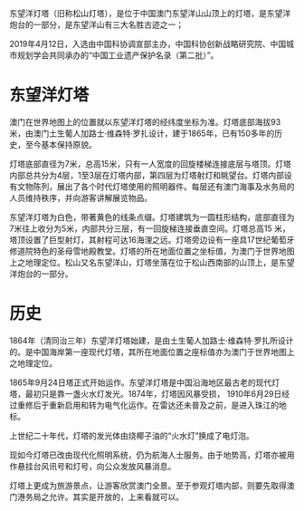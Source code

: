东望洋灯塔（旧称松山灯塔），是位于中国澳门东望洋山山顶上的灯塔，是东望洋炮台的一部分，是东望洋山有三大名胜古迹之一；

2019年4月12日，入选由中国科协调宣部主办，中国科协创新战略研究院、中国城市规划学会共同承办的“中国工业遗产保护名录（第二批）”。

# 东望洋灯塔

澳门在世界地图上的位置就以东望洋灯塔的经纬度坐标为准。灯塔底部海拔93米，由澳门土生葡人加路士·维森特·罗扎设计，建于1865年，已有150多年的历史，至今基本保持原貌。

灯塔底部直径为7米，总高15米，只有一人宽度的回旋楼梯连接底层与塔顶。灯塔内部总共分为4层，1至3层在灯塔内部，第四层为灯塔射灯和眺望台。灯塔内部设有文物陈列，展出了各个时代灯塔使用的照明器件。每层还有澳门海事及水务局的人员维持秩序，并向游客讲解展览物品。

东望洋灯塔为白色，带著黄色的线条点缀。灯塔建筑为一圆柱形结构，底部直径为7米往上收分为5米，内部共分三层，有一回旋梯连接垂直空间。灯塔总高15 米，塔顶设置了巨型射灯，其射程可达16海浬之远。灯塔旁边设有一座具17世纪葡萄牙修道院特色的圣母雪地殿教堂。灯塔的所在地面位置之坐标值，为澳门于世界地图上之地理定位。松山又名东望洋山，灯塔坐落在位于松山西南部的山顶上，是东望洋炮台的一部分。

# 历史

1864年（清同治三年）东望洋灯塔始建，是由土生葡人加路士·维森特·罗扎所设计的。是中国海岸第一座现代灯塔，其所在地面位置之座标值亦为澳门于世界地图上之地理定位。

1865年9月24日塔正式开始运作。东望洋灯塔是中国沿海地区最古老的现代灯塔，最初只是靠一盏火水灯发光。1874年，灯塔因风暴受损，
1910年6月29日经过重修后于重新启用和转为电气化运作。在雷达还未普及之前，是进入珠江的地标。

上世纪二十年代，灯塔的发光体由烧椰子油的“火水灯”换成了电灯泡。

现如今灯塔已改由现代化照明系统，仍为航海人士服务。由于地势高，灯塔亦被用作悬挂台风讯号和灯号，向公众发放风暴消息。

灯塔上更成为旅游景点，让游客欣赏澳门全景。至于参观灯塔内部，则要先取得澳门港务局之允许。其实是开放的，上来看就可以。